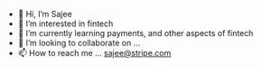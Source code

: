 - 👋 Hi, I’m Sajee
- 👀 I’m interested in fintech
- 🌱 I’m currently learning payments, and other aspects of fintech
- 💞️ I’m looking to collaborate on ...
- 📫 How to reach me ... sajee@stripe.com

<!---
sajee-stripe/sajee-stripe is a ✨ special ✨ repository because its `README.md` (this file) appears on your GitHub profile.
You can click the Preview link to take a look at your changes.
--->
